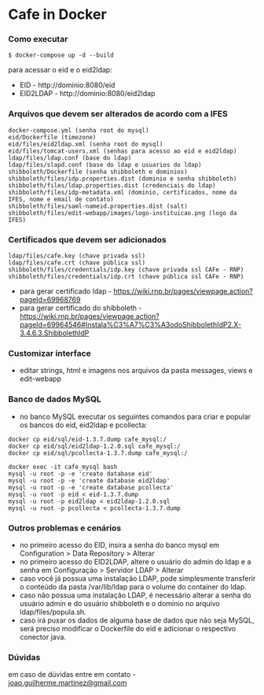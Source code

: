 Cafe in Docker
==============

### Como executar

```console
$ docker-compose up -d --build
```

para acessar o eid e o eid2ldap:

- EID - http://dominio:8080/eid
- EID2LDAP - http://dominio:8080/eid2ldap

### Arquivos que devem ser alterados de acordo com a IFES

```console
docker-compose.yml (senha root do mysql)
eid/Dockerfile (timezone)
eid/files/eid2ldap.xml (senha root do mysql)
eid/files/tomcat-users.xml (senhas para acesso ao eid e eid2ldap)
ldap/files/ldap.conf (base do ldap)
ldap/files/slapd.conf (base do ldap e usuarios do ldap)
shibboleth/Dockerfile (senha shibboleth e dominios)
shibboleth/files/idp.properties.dist (dominio e senha shibboleth)
shibboleth/files/ldap.properties.dist (credenciais do ldap)
shibboleth/files/idp-metadata.xml (dominio, certificados, nome da IFES, nome e email de contato)
shibboleth/files/saml-nameid.properties.dist (salt)
shibboleth/files/edit-webapp/images/logo-instituicao.png (logo da IFES)
```

### Certificados que devem ser adicionados

```console
ldap/files/cafe.key (chave privada ssl)
ldap/files/cafe.crt (chave pública ssl)
shibboleth/files/credentials/idp.key (chave privada ssl CAFe - RNP)
shibboleth/files/credentials/idp.crt (chave pública ssl CAFe - RNP)
```

- para gerar certificado ldap - https://wiki.rnp.br/pages/viewpage.action?pageId=69968769
- para gerar certificado do shibboleth - https://wiki.rnp.br/pages/viewpage.action?pageId=69964546#Instala%C3%A7%C3%A3odoShibbolethIdP2.X-3.4.6.3.ShibbolethIdP


### Customizar interface

- editar strings, html e imagens nos arquivos da pasta messages, views e edit-webapp

### Banco de dados MySQL

- no banco MySQL executar os seguintes comandos para criar e popular os bancos do eid, eid2ldap e pcollecta:

```console
docker cp eid/sql/eid-1.3.7.dump cafe_mysql:/
docker cp eid/sql/eid2ldap-1.2.0.sql cafe_mysql:/
docker cp eid/sql/pcollecta-1.3.7.dump cafe_mysql:/

docker exec -it cafe_mysql bash
mysql -u root -p -e 'create database eid'
mysql -u root -p -e 'create database eid2ldap'
mysql -u root -p -e 'create database pcollecta'
mysql -u root -p eid < eid-1.3.7.dump
mysql -u root -p eid2ldap < eid2ldap-1.2.0.sql
mysql -u root -p pcollecta < pcollecta-1.3.7.dump
```

### Outros problemas e cenários

- no primeiro acesso do EID, insira a senha do banco mysql em Configuration > Data Repository > Alterar
- no primeiro acesso do EID2LDAP, altere o usuário do admin do ldap e a senha em Configuração > Servidor LDAP > Alterar
- caso você já possua uma instalação LDAP, pode simplesmente transferir o conteúdo da pasta /var/lib/ldap para o volume do container do ldap.
- caso não possua uma instalação LDAP, é necessário alterar a senha do usuário admin e do usuário shibboleth e o domínio no arquivo ldap/files/popula.sh.
- caso irá puxar os dados de alguma base de dados que não seja MySQL, será preciso modificar o Dockerfile do eid e adicionar o respectivo conector java.

### Dúvidas

em caso de dúvidas entre em contato - joao.guilherme.martinez@gmail.com
